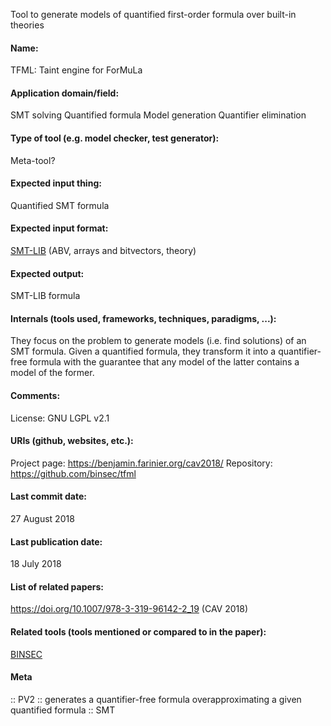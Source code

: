 Tool to generate models of quantified first-order formula over built-in theories

#### Name:
TFML: Taint engine for ForMuLa

#### Application domain/field:
SMT solving
Quantified formula
Model generation
Quantifier elimination

#### Type of tool (e.g. model checker, test generator):
Meta-tool?

#### Expected input thing:
Quantified SMT formula

#### Expected input format:
[SMT-LIB](../Formats/SMT-LIB.md) (ABV, arrays and bitvectors, theory)

#### Expected output:
SMT-LIB formula

#### Internals (tools used, frameworks, techniques, paradigms, ...):
They focus on the problem to generate models (i.e. find solutions) of an SMT formula.
Given a quantified formula, they transform it into a quantifier-free formula with the guarantee that any model of the latter contains a model of the former.

#### Comments:
License: GNU LGPL v2.1

#### URIs (github, websites, etc.):
Project page: https://benjamin.farinier.org/cav2018/
Repository: https://github.com/binsec/tfml

#### Last commit date:
27 August 2018

#### Last publication date:
18 July 2018

#### List of related papers:
https://doi.org/10.1007/978-3-319-96142-2_19 (CAV 2018)

#### Related tools (tools mentioned or compared to in the paper):
[BINSEC](BINSEC.md)

#### Meta
:: PV2 :: generates a quantifier-free formula overapproximating a given quantified formula
:: SMT
